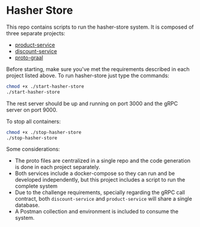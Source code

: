 # Hasher Store

This repo contains scripts to run the hasher-store system. It is composed of three separate projects:

- [product-service](https://github.com/rennanbadaro/product-service)
- [discount-service](https://github.com/rennanbadaro/discount-service)
- [proto-graal](https://github.com/rennanbadaro/proto-graal)

Before starting, make sure you've met the requirements described in each project listed above.
To run hasher-store just type the commands:

```sh
chmod +x ./start-hasher-store
./start-hasher-store
```

The rest server should be up and running on port 3000 and the gRPC server on port 9000.

To stop all containers:

```sh
chmod +x ./stop-hasher-store
./stop-hasher-store
```

Some considerations:

- The proto files are centralized in a single repo and the code generation is done in each project separately.
- Both services include a docker-compose so they can run and be developed independently, but this project includes a script to run the complete system
- Due to the challenge requirements, specially regarding the gRPC call contract, both `discount-service` and `product-service` will share a single database.
- A Postman collection and environment is included to consume the system.

